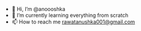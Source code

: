 - 👋 Hi, I’m @anoooshka
- 🌱 I’m currently learning everything from scratch
- 📫 How to reach me rawatanushka001@gmail.com

<!---
anoooshka/anoooshka is a ✨ special ✨ repository because its `README.md` (this file) appears on your GitHub profile.
You can click the Preview link to take a look at your changes.
--->
